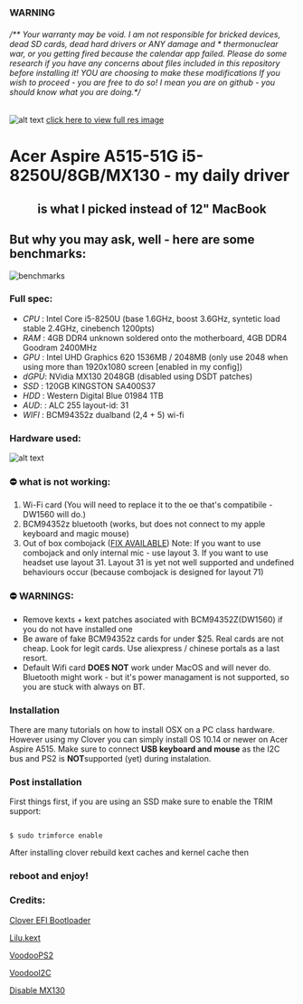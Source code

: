 ### WARNING

<sub><sup>
 ###### /** Your warranty may be void. I am not responsible for bricked devices, dead SD cards, dead hard drivers or ANY damage and * thermonuclear war, or you getting fired because the calendar app failed. Please do some research if you have any concerns about files included in this repository before installing it! YOU are choosing to make these modifications If you wish to proceed - you are free to do so! I mean you are on github - you should know what you are doing.*/
  </sub></sup>
  
  



![alt text](https://i.imgur.com/tNUJpOw.png  "Logo")
[click here to view full res image](https://i.imgur.com/zn9kw5U.png)
# 
 # Acer Aspire A515-51G i5-8250U/8GB/MX130 - my daily driver
## <center>is what I picked instead of 12" MacBook</center>
## But why you may ask, well - here are some benchmarks:
![benchmarks](https://i.imgur.com/YJLJFUv.png)
### Full spec:
* *CPU* : Intel Core i5-8250U (base 1.6GHz, boost 3.6GHz, syntetic load stable 2.4GHz, cinebench 1200pts)
* *RAM* : 4GB DDR4 unknown soldered onto the motherboard, 4GB DDR4 Goodram 2400MHz 
* *GPU* : Intel UHD Graphics 620 1536MB / 2048MB (only use 2048 when using more than 1920x1080 screen [enabled in my config])
* *dGPU*: NVidia MX130 2048GB (disabled using DSDT patches)
* *SSD* : 120GB  KINGSTON SA400S37 
* *HDD* : Western Digital Blue 01984 1TB
* *AUD*: : ALC 255 layout-id: 31
* *WIFI* : BCM94352z dualband (2,4 + 5) wi-fi

### Hardware used:

![alt text](https://i.imgur.com/gh12k45.png  "specs")


### ⛔️ what is not working:

1. Wi-Fi card (You will need to replace it to the oe that's compatibile - DW1560 will do.)
2. BCM94352z bluetooth (works, but does not connect to my apple keyboard and magic mouse)
3. Out of box combojack ([FIX AVAILABLE](https://github.com/hackintosh-stuff/ComboJack))
 Note: If you want to use combojack and only internal mic - use layout 3. If you want to use headset use layout 31. Layout 31 is yet not well supported and undefined behaviours occur (because combojack is designed for layout 71)
### ⛔️ WARNINGS:
* Remove kexts + kext patches asociated with BCM94352Z(DW1560) if you do not have installed one
* Be aware of fake BCM94352z cards for under $25. Real cards are not cheap. Look for legit cards. Use aliexpress / chinese portals as a last resort.
* Default Wifi card **DOES NOT** work under MacOS and will never do. Bluetooth might work - but it's power managament is not supported, so you are stuck with always on BT.
### Installation

  

There are many tutorials on how to install OSX on a PC class hardware. However using my Clover you can simply install OS 10.14 or newer on Acer Aspire A515. Make sure to connect **USB keyboard and mouse** as the I2C bus and PS2 is **NOT**supported (yet) during instalation.

  

### Post installation

First things first, if you are using an SSD make sure to enable the TRIM support:

```

$ sudo trimforce enable

```
After installing clover rebuild kext caches and kernel cache then
### reboot and enjoy!
### Credits:

[Clover EFI Bootloader](https://github.com/Clover-EFI-Bootloader/clover)

[Lilu.kext](https://github.com/acidanthera/Lilu/releases)

[VoodooPS2](https://github.com/RehabMan/OS-X-Voodoo-PS2-Controller)

[VoodooI2C](https://github.com/alexandred/VoodooI2C)

[Disable MX130](https://www.tonymacx86.com/threads/guide-disabling-discrete-graphics-in-dual-gpu-laptops.163772/)
